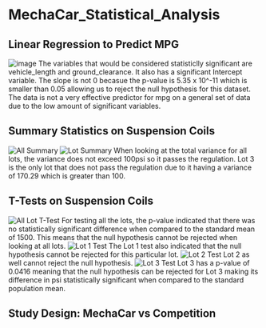 # MechaCar_Statistical_Analysis
## Linear Regression to Predict MPG
![image](https://user-images.githubusercontent.com/46801182/191638361-bb2fb138-556f-4f94-a0bb-5ec00e645697.png)
The variables that would be considered statisticlly significant are vehicle_length and ground_clearance. It also has a significant Intercept variable. The slope is not 0 becasue  the p-value is 5.35 x 10^-11 which is smaller than 0.05 allowing us to reject the null hypothesis for this dataset.  The data is not a very effective predictor for mpg on a general set of data due to the low amount of significant variables.
## Summary Statistics on Suspension Coils
![All Summary](https://user-images.githubusercontent.com/46801182/191639106-f186f26f-eceb-442f-9a53-8299b1a1fe1e.png)
![Lot Summary](https://user-images.githubusercontent.com/46801182/191639172-a0809473-6f0f-4feb-a72b-0e70d554dfc9.png)
When looking at the total variance for all lots, the variance does not exceed 100psi so it passes the regulation. Lot 3 is the only lot that does not pass the regulation due to it having a variance of 170.29 which is greater than 100.
## T-Tests on Suspension Coils
![All Lot T-Test](https://user-images.githubusercontent.com/46801182/191639467-c6dfbd46-50a3-42bc-b936-ba80a3bd9006.png)
For testing all the lots, the p-value indicated that there was no statistically significant difference when compared to the standard mean of 1500. This means that the null hypothesis cannot be rejected when looking at all lots.
![Lot 1 Test](https://user-images.githubusercontent.com/46801182/191639646-37955d1e-6858-476d-b3bf-bbb4186614d5.png)
The Lot 1 test also indicated that the null hypothesis cannot be rejected for this particular lot.
![Lot 2 Test](https://user-images.githubusercontent.com/46801182/191639724-6eb4c814-4574-44df-925c-5887930d7e1b.png)
Lot 2 as well cannot reject the null hypothesis.
![Lot 3 Test](https://user-images.githubusercontent.com/46801182/191639783-727559f1-83a2-4dbe-a4b9-9779ffb69c34.png)
Lot 3 has a p-value of 0.0416 meaning that the null hypothesis can be rejected for Lot 3 making its difference in psi statistically significant when compared to the standard population mean.

## Study Design: MechaCar vs Competition
